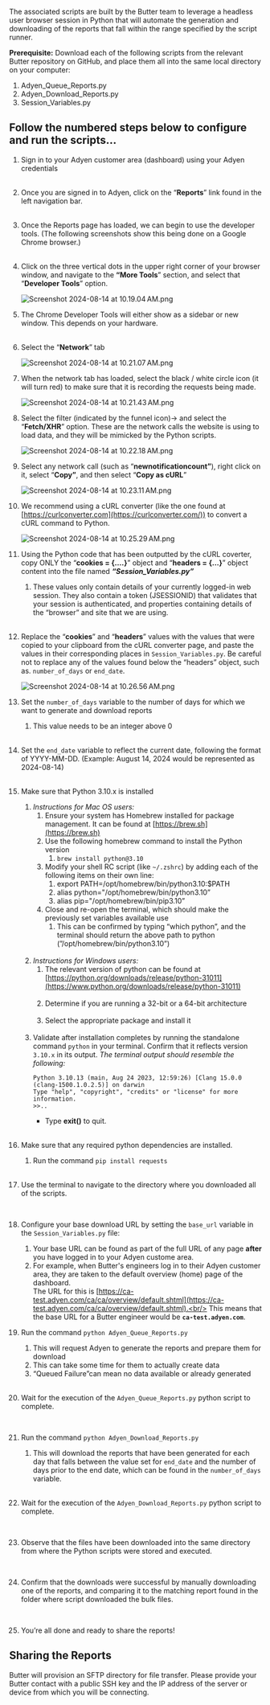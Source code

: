 The associated scripts are built by the Butter team to leverage a headless user browser session in Python that will automate the generation and downloading of the reports that fall within the range specified by the script runner.

**Prerequisite:** Download each of the following scripts from the relevant Butter repository on GitHub, and place them all into the same local directory on your computer:

1. Adyen_Queue_Reports.py
2. Adyen_Download_Reports.py
3. Session_Variables.py

## Follow the numbered steps below to configure and run the scripts...

1. Sign in to your Adyen customer area (dashboard) using your Adyen credentials<br /><br />
2. Once you are signed in to Adyen, click on the “**Reports**” link found in the left navigation bar.<br /><br />
3. Once the Reports page has loaded, we can begin to use the developer tools. (The following screenshots show this being done on a Google Chrome browser.)<br /><br />
4. Click on the three vertical dots in the upper right corner of your browser window, and navigate to the **“More Tools**” section, and select that “**Developer Tools**” option.
    
    ![Screenshot 2024-08-14 at 10.19.04 AM.png](/adyen/images/screenshots/1.png)
    <br />
5. The Chrome Developer Tools will either show as a sidebar or new window. This depends on your hardware.<br /><br />
6. Select the “**Network**” tab
    
    ![Screenshot 2024-08-14 at 10.21.07 AM.png](/adyen/images/screenshots/2.png)
    <br />

7. When the network tab has loaded, select the black / white circle icon (it will turn red) to make sure that it is recording the requests being made.
    
    ![Screenshot 2024-08-14 at 10.21.43 AM.png](/adyen/images/screenshots/3.png)
    <br />
    
8. Select the filter (indicated by the funnel icon)→ and select the “**Fetch/XHR**” option. These are the network calls the website is using to load data, and they will be mimicked by the Python scripts.
    
    ![Screenshot 2024-08-14 at 10.22.18 AM.png](/adyen/images/screenshots/4.png)
    <br />
    
9. Select any network call (such as “**newnotificationcount”**), right click on it, select “**Copy”**, and then select “**Copy as cURL**”
    
    ![Screenshot 2024-08-14 at 10.23.11 AM.png](/adyen/images/screenshots/5.png)
    <br />
    
10. We recommend using a cURL converter (like the one found at [https://curlconverter.com](https://curlconverter.com/)) to convert a cURL command to Python.
    
    ![Screenshot 2024-08-14 at 10.25.29 AM.png](/adyen/images/screenshots/6.png)
    <br />
    
11. Using the Python code that has been outputted by the cURL coverter, copy ONLY the “**cookies = {….}**” object and “**headers = {…}**” object content into the file named ***“Session_Variables.py”***
    1. These values only contain details of your currently logged-in web session. They also contain a token (JSESSIONID) that validates that your session is authenticated, and properties containing details of the “browser” and site that we are using.
    <br />
12. Replace the “**cookies**” and “**headers**” values with the values that were copied to your clipboard from the cURL converter page, and paste the values in their corresponding places in `Session_Variables.py`. Be careful not to replace any of the values found below the “headers” object, such as. `number_of_days` or `end_date`.
    
    ![Screenshot 2024-08-14 at 10.26.56 AM.png](/adyen/images/screenshots/7.png)
    <br />
    
13. Set the `number_of_days` variable to the number of days for which we want to generate and download reports
    1. This value needs to be an integer above 0
    <br />

14. Set the `end_date` variable to reflect the current date, following the format of YYYY-MM-DD. (Example: August 14, 2024 would be represented as 2024-08-14)<br /><br />

15. Make sure that Python 3.10.x is installed
    1. _Instructions for Mac OS users:_
        1. Ensure your system has Homebrew installed for package management. It can be found at [https://brew.sh](https://brew.sh)
        2. Use the following homebrew command to install the Python version
            1. `brew install python@3.10`
        3. Modify your shell RC script (like `~/.zshrc`) by adding each of the following items on their own line:
            1. export PATH=/opt/homebrew/bin/python3.10:$PATH
            2. alias python="/opt/homebrew/bin/python3.10”
            3. alias pip="/opt/homebrew/bin/pip3.10”
        4. Close and re-open the terminal, which should make the previously set variables available use
            1. This can be confirmed by typing “which python”, and the terminal should return the above path to python (”/opt/homebrew/bin/python3.10”)<br /><br />
    2. _Instructions for Windows users:_
        1. The relevant version of python can be found at [https://python.org/downloads/release/python-31011](https://www.python.org/downloads/release/python-31011)<br /><br />
        2. Determine if you are running a 32-bit or a 64-bit architecture<br /><br />
        3. Select the appropriate package and install it<br /><br />
    3. Validate after installation completes by running the standalone command `python` in your terminal. Confirm that it reflects version `3.10.x` in its output.
        _The terminal output should resemble the following:_
        ```
        Python 3.10.13 (main, Aug 24 2023, 12:59:26) [Clang 15.0.0 (clang-1500.1.0.2.5)] on darwin
        Type "help", "copyright", "credits" or "license" for more information.
        >>..
        ```
        * Type **exit()** to quit.
        <br />
16. Make sure that any required python dependencies are installed.
    1. Run the command `pip install requests`
    <br />
17. Use the terminal to navigate to the directory where you downloaded all of the scripts.
<br />

18. Configure your base download URL by setting the `base_url` variable in the `Session_Variables.py` file:
    1. Your base URL can be found as part of the full URL of any page **after** you have logged in to your Adyen custome area.
    2. For example, when Butter's engineers log in to their Adyen customer area, they are taken to the default overview (home) page of the dashboard.<br />
        The URL for this is [https://ca-test.adyen.com/ca/ca/overview/default.shtml](https://ca-test.adyen.com/ca/ca/overview/default.shtml).<br/>
        This means that the base URL for a Butter engineer would be **`ca-test.adyen.com`**.
        <br />

19. Run the command `python Adyen_Queue_Reports.py`
    1. This will request Adyen to generate the reports and prepare them for download
    2. This can take some time for them to actually create data
    3. “Queued Failure”can mean no data available or already generated
    <br />

20. Wait for the execution of the `Adyen_Queue_Reports.py` python script to complete.
<br />

21. Run the command `python Adyen_Download_Reports.py`
    1. This will download the reports that have been generated for each day that falls between the value set for `end_date` and the number of days prior to the end date, which can be found in the `number_of_days` variable.
    <br />

22. Wait for the execution of the `Adyen_Download_Reports.py` python script to complete.
<br />

23. Observe that the files have been downloaded into the same directory from where the Python scripts were stored and executed.
<br />

24. Confirm that the downloads were successful by manually downloading one of the reports, and comparing it to the matching report found in the folder where script downloaded the bulk files.
<br />

25. You’re all done and ready to share the reports!

## Sharing the Reports
Butter will provision an SFTP directory for file transfer. Please provide your Butter contact with a public SSH key and the IP address of the server or device from which you will be connecting.
